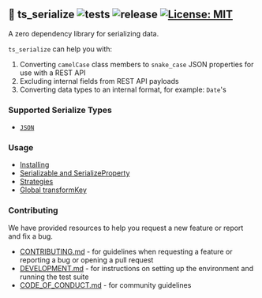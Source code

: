 ## 🥣 ts_serialize ![tests](https://github.com/GameBridgeAI/ts_serialize/workflows/tests/badge.svg) ![release](https://github.com/GameBridgeAI/ts_serialize/workflows/release/badge.svg) [![License: MIT](https://img.shields.io/badge/License-MIT-yellow.svg)](https://opensource.org/licenses/MIT)

A zero dependency library for serializing data.

`ts_serialize` can help you with:

1. Converting `camelCase` class members to `snake_case` JSON properties for use with a REST API
2. Excluding internal fields from REST API payloads
3. Converting data types to an internal format, for example: `Date`'s

### Supported Serialize Types
- [`JSON`](https://www.json.org/json-en.html)

### Usage
- [Installing](./installing)
- [Serializable and SerializeProperty](./serializable)
- [Strategies](./strategies)
- [Global transformKey](./transforming)

### Contributing

We have provided resources to help you request a new feature or report and fix
a bug.

- [CONTRIBUTING.md](https://github.com/GameBridgeAI/ts_serialize/tree/develop/.github/CONTRIBUTING.md) - for guidelines when requesting a feature or reporting a bug or opening a pull request
- [DEVELOPMENT.md](https://github.com/GameBridgeAI/ts_serialize/tree/develop/.github/DEVELOPMENT.md) - for instructions on setting up the environment and running the test suite
- [CODE_OF_CONDUCT.md](https://github.com/GameBridgeAI/ts_serialize/tree/develop/.github/CODE_OF_CONDUCT.md) - for community guidelines

